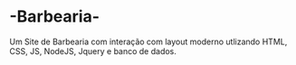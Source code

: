 # -Barbearia-
Um Site de Barbearia com interação com layout moderno utlizando HTML, CSS, JS, NodeJS, Jquery e banco de dados.
